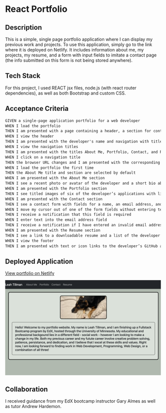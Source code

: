 # React Portfolio

## Description

This is a simple, single page portfolio application where I can display my previous work and projects. To use this application, simply go to the link where it is deployed on Netlify. It includes information about me, my projects, my resume, and a form with input fields to imitate a contact page (the info submitted on this form is not being stored anywhere).

## Tech Stack

For this project, I used REACT jsx files, node.js (with react router dependencies), as well as both Bootstrap and custom CSS. 

## Acceptance Criteria

```md
GIVEN a single-page application portfolio for a web developer
WHEN I load the portfolio
THEN I am presented with a page containing a header, a section for content, and a footer
WHEN I view the header
THEN I am presented with the developer's name and navigation with titles corresponding to different sections of the portfolio
WHEN I view the navigation titles
THEN I am presented with the titles About Me, Portfolio, Contact, and Resume, and the title corresponding to the current section is highlighted
WHEN I click on a navigation title
THEN the browser URL changes and I am presented with the corresponding section below the navigation and that title is highlighted
WHEN I load the portfolio the first time
THEN the About Me title and section are selected by default
WHEN I am presented with the About Me section
THEN I see a recent photo or avatar of the developer and a short bio about them
WHEN I am presented with the Portfolio section
THEN I see titled images of six of the developer’s applications with links to both the deployed applications and the corresponding GitHub repositories
WHEN I am presented with the Contact section
THEN I see a contact form with fields for a name, an email address, and a message
WHEN I move my cursor out of one of the form fields without entering text
THEN I receive a notification that this field is required
WHEN I enter text into the email address field
THEN I receive a notification if I have entered an invalid email address
WHEN I am presented with the Resume section
THEN I see a link to a downloadable resume and a list of the developer’s proficiencies
WHEN I view the footer
THEN I am presented with text or icon links to the developer’s GitHub and LinkedIn profiles, and their profile on a third platform (Stack Overflow, Twitter)
```

## Deployed Application

[View portfolio on Netlify](https://main--admirable-empanada-8d1c81.netlify.app/)

![portfolio demo](./images/screenshot.png)

## Collaboration

I received guidance from my EdX bootcamp instructor Gary Almes as well as tutor Andrew Hardemon.